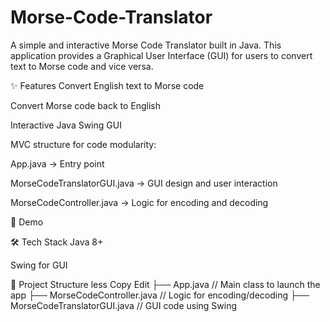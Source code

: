 # Morse-Code-Translator
A simple and interactive Morse Code Translator built in Java. This application provides a Graphical User Interface (GUI) for users to convert text to Morse code and vice versa.

✨ Features
Convert English text to Morse code

Convert Morse code back to English

Interactive Java Swing GUI

MVC structure for code modularity:

App.java → Entry point

MorseCodeTranslatorGUI.java → GUI design and user interaction

MorseCodeController.java → Logic for encoding and decoding

📸 Demo

🛠️ Tech Stack
Java 8+

Swing for GUI

🧠 Project Structure
less
Copy
Edit
├── App.java                     // Main class to launch the app
├── MorseCodeController.java    // Logic for encoding/decoding
├── MorseCodeTranslatorGUI.java // GUI code using Swing
